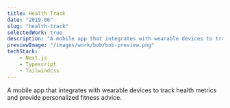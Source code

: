```yaml
---
title: Health Track
date: "2019-06"
slug: "health-track"
selectedWork: true
description: "A mobile app that integrates with wearable devices to track health metrics and provide personalized fitness advice."
previewImage: "/images/work/bob/bob-preview.png"
techStack: 
    - Next.js
    - Typescript 
    - Tailwindcss
---
```


A mobile app that integrates with wearable devices to track health metrics and provide personalized fitness advice.